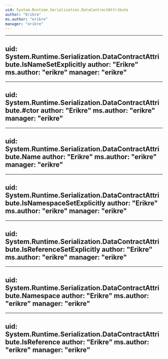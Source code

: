 ```yaml
---
uid: System.Runtime.Serialization.DataContractAttribute
author: "Erikre"
ms.author: "erikre"
manager: "erikre"
---
```


---
uid: System.Runtime.Serialization.DataContractAttribute.IsNameSetExplicitly
author: "Erikre"
ms.author: "erikre"
manager: "erikre"
---

---
uid: System.Runtime.Serialization.DataContractAttribute.#ctor
author: "Erikre"
ms.author: "erikre"
manager: "erikre"
---

---
uid: System.Runtime.Serialization.DataContractAttribute.Name
author: "Erikre"
ms.author: "erikre"
manager: "erikre"
---

---
uid: System.Runtime.Serialization.DataContractAttribute.IsNamespaceSetExplicitly
author: "Erikre"
ms.author: "erikre"
manager: "erikre"
---

---
uid: System.Runtime.Serialization.DataContractAttribute.IsReferenceSetExplicitly
author: "Erikre"
ms.author: "erikre"
manager: "erikre"
---

---
uid: System.Runtime.Serialization.DataContractAttribute.Namespace
author: "Erikre"
ms.author: "erikre"
manager: "erikre"
---

---
uid: System.Runtime.Serialization.DataContractAttribute.IsReference
author: "Erikre"
ms.author: "erikre"
manager: "erikre"
---
